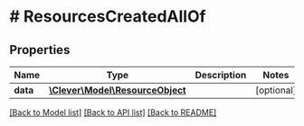 # # ResourcesCreatedAllOf

## Properties

Name | Type | Description | Notes
------------ | ------------- | ------------- | -------------
**data** | [**\Clever\Model\ResourceObject**](ResourceObject.md) |  | [optional]

[[Back to Model list]](../../README.md#models) [[Back to API list]](../../README.md#endpoints) [[Back to README]](../../README.md)
